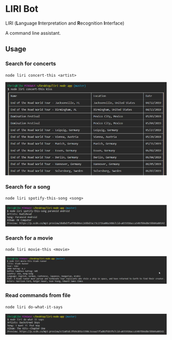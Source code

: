 # LIRI Bot

LIRI (**L**anguage **I**nterpretation and **R**ecognition **I**nterface)

A command line assistant.

## Usage

### Search for concerts

`node liri concert-this <artist>`

![](./images/concert-this.png)

### Search for a song

`node liri spotify-this-song <song>`

![](./images/spotify-this-song.png)

### Search for a movie

`node liri movie-this <movie>`

![](./images/movie-this.png)

### Read commands from file

`node liri do-what-it-says`

![](./images/do-what-it-says.png)
